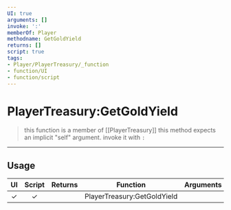 ```yaml
---
UI: true
arguments: []
invoke: ':'
memberOf: Player
methodname: GetGoldYield
returns: []
script: true
tags:
- Player/PlayerTreasury/_function
- function/UI
- function/script
---
```

# PlayerTreasury:GetGoldYield
> this function is a member of [[PlayerTreasury]]
> this method expects an implicit "self" argument. invoke it with `:`
-----
## Usage
|  UI | Script | Returns | Function | Arguments |
|:---:|:------:|-------:|:--------:|:---------|
|✓|✓||PlayerTreasury:GetGoldYield||
